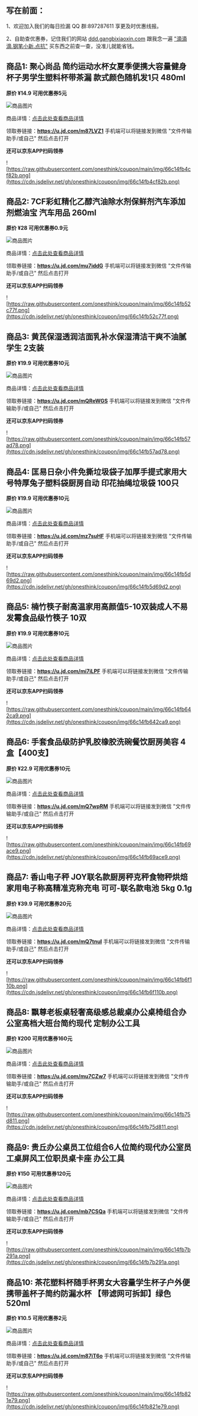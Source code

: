 ## 写在前面：

1、欢迎加入我们的每日捡漏 QQ 群:897287611 享更及时优惠线报。

2、自助查优惠券，记住我们的网站 [ddd.gangbixiaoxin.com](https://ddd.gangbixiaoxin.com) 跟我念一遍 ["滴滴滴.钢笔小新.点抗"](https://ddd.gangbixiaoxin.com) 买东西之前查一查，没准儿就能省钱。

## 商品1: 聚心尚品 简约运动水杯女夏季便携大容量健身杯子男学生塑料杯带茶漏 款式颜色随机发1只 480ml

**原价 ¥14.9 可用优惠券5元**

![商品图片](http://img14.360buyimg.com/n1/jfs/t1/188608/6/48043/168871/667269b1F4789c8d3/281a5fa2eb254712.jpg)

商品详情：[点击此处查看商品详情](https://union-click.jd.com/jdc?e=1003156031&amp;p=JF8BAdcJK1olVQ8KUV9ZDE4RM28JGl4TVQACVVtVCUoXMytXQwVKbV9HER8fA1UJWDdXTQxBAhlZAUEPVhcJWypcR0RMGFpfWhwHTEdkfCxjRCt1FVB6JC1cTw1Ufzt-Gxp2AABsVisqWDRwBAhYYwAUIQUED14ZHwsbdxZ4fi9mJll1Cyo4fDheRxthbwNxPmJENBYHYSleZyl8QCtGOl8DHSgvCDt1SgtIbANPOWQDJBgqcT91ehxdTC9sNWN1DSkDfxRBYBRvZ11wFWV0MwEDYBlxfw9_by8dPX9YNykHfE10eg9hbC9-HmYANA4pezMRdxZ8fSJxIkN1LQcuayl0RBthST9sLmVeIwE5ajB3F219D1lgbX1qTlcNWBVvYHFQTz9dKlx2ARYBEjsbD18JK1gUXQELUllbAU4nM28IKxp7VQ8LVlltCXsXBWwKE14QVAEEU1dUOEsfBF_ftuPA17fX3OeJlsPAusjdkufBw44yZG5eOEsWAm0IH1wUXwYyZF5eOEgnXQEJSF0XXFVVVjAAQwNRCzYOEjUVVAMEVFZdD3sVAm4KGWslbXV9FzUCeCtfVRd4aFpSG0V-AChdSShKBQEKbixFImEFMw4lU0prAGlTGx8lXTY)

领取券链接：**https://u.jd.com/m87LVZ1** 手机端可以将链接发到微信 "文件传输助手/或自己" 然后点击打开

**还可以京东APP扫码领券**

![https://raw.githubusercontent.com/onesthink/coupon/main/img/66c14fb4cf82b.png](https://cdn.jsdelivr.net/gh/onesthink/coupon/img/66c14fb4cf82b.png)

## 商品2: 7CF彩虹精化乙醇汽油除水剂保鲜剂汽车添加剂燃油宝 汽车用品 260ml

**原价 ¥28 可用优惠券0.9元**

![商品图片](http://img14.360buyimg.com/n1/jfs/t1/239348/10/6820/125757/661204d6F13598e5d/6de1d374a5bb438d.jpg)

商品详情：[点击此处查看商品详情](https://union-click.jd.com/jdc?e=1003156031&amp;p=JF8BAbEJK1olXwMFXFhUCU8VBl8IGloUVQMBVFZUAE8nRzBQRQQlBENHFRxWFlVMWzBeTA9KQl1XSwwDVFVPRjtUBAJQAVsMFgQZBExKZAkIX1NPHlFBKT4HczxTRQtgUD9FJWhAEgopVR5WY2t2SCFtFGReFitKSEdjeh9tbChcHXIAIA4kewJUexpvbDlMNQR1JlcOahIWRw99Yz13FEBJIjxUbS9kUW1_aVNnP19QQF0qa0lBYRRreBhiAnJmID1dTT1zdDJdYgVPKk19JDc-aAxvehtqbyhcAXBrAjcpUQJAM2pOfBNXLVJ_NzhHexRxaD8OHDBeK1AOWG5cOEgWA2gBHVwTVAMyZF5dOAl5BT1fwteCiaSyjejG0eqD1-SuK1olXQABVlZYDUIQC2sOE2sVVQEyg_Pl3cGm1uexz8Wdir-lgdfh3NWfM184GGsVXAcAVFpaCUkXM18IGGsWbVhsVQ1UDx8TAzhmRhBdGw5aCx8zCEIVBmcLHVIlXwcDVlxtOHsQXghuGx8dB0VVFyM9UjBgRylscxBxDX5sFhgJfBZCQg8MZQhvJU9gCBwoOEsn)

领取券链接：**https://u.jd.com/mu7iddG** 手机端可以将链接发到微信 "文件传输助手/或自己" 然后点击打开

**还可以京东APP扫码领券**

![https://raw.githubusercontent.com/onesthink/coupon/main/img/66c14fb52c77f.png](https://cdn.jsdelivr.net/gh/onesthink/coupon/img/66c14fb52c77f.png)

## 商品3: 黄芪保湿透润洁面乳补水保湿清洁干爽不油腻学生 2支装

**原价 ¥19.9 可用优惠券10元**

![商品图片](http://img14.360buyimg.com/n1/jfs/t1/242661/18/9568/107859/665e893cFf1dacab5/7e421be32d679189.jpg)

商品详情：[点击此处查看商品详情](https://union-click.jd.com/jdc?e=1003156031&amp;p=JF8BAd0JK1olXwcBV11aAEwXB18IGlocXg8DUl1VCEoWB19MRANLAjZbERscSkAJHTRQRA1CCVkdDwtCWhVLHTdNTwcKBENeCVAfUg8bZBgLHDpmHAVhFFw0ABxRSCd-fyB1HXMDOlwqfh1gRyZBRQYTDmJrDx4hDVxXDxtxaz5sLlNeIDcPazJ0YCt8cj9NOWV-EioVUi91AgdObxBlP2FbPBc-QEp1YW5aWy9NAHBgHQwbfBNodQ97TgxhJG5gLS1dTzxuez9zfCcTOE5hIjkCViNFZRNbewFhVHFKIDgpUTRLd21acjtmLlliLQgNfxF0Qg8KYz91LmYWVyk9CjRueh1rXC98C2N7JykefDJjZRRoD1lgSQR3ZCxZcQpLYy9WexoSNF8KNBkqdA5LeR8EF2sUbQUDVFlUDkwRCmo4K1sVbUdsVF1fCUweAmo4GmsVWwUAXFtYAU0XB2kJK1sdWjbV-eaIgvrCi9bchdPC5KHX3eKJlsMnM18LK1sUXAQCUFlcCksnM28LK1glA2gDB1lYWEpHAgFVUBNTVVwEUTBdAU8UAGgJGWsXXAcAVm5tOCxgAGhpaBoWPkYAPVYKTgBfdQtzextgXGgAIygLfw9eSjFVHQhxNF1CKFttCHs)

领取券链接：**https://u.jd.com/mQReWGS** 手机端可以将链接发到微信 "文件传输助手/或自己" 然后点击打开

**还可以京东APP扫码领券**

![https://raw.githubusercontent.com/onesthink/coupon/main/img/66c14fb57ad78.png](https://cdn.jsdelivr.net/gh/onesthink/coupon/img/66c14fb57ad78.png)

## 商品4: 匡易日杂小件免撕垃圾袋子加厚手提式家用大号特厚兔子塑料袋厨房自动 印花抽绳垃圾袋 100只

**原价 ¥19.9 可用优惠券10元**

![商品图片](http://img14.360buyimg.com/n1/jfs/t1/247702/13/16929/88919/66b9b4cdFab40e557/6f3b643f0a0e5091.jpg)

商品详情：[点击此处查看商品详情](https://union-click.jd.com/jdc?e=1003156031&amp;p=JF8BAdMJK1olXwICUV1fDEkWAV8IGlsVXgIGXFheCk8VB19MRANLAjZbERscSkAJHTRQRA1CCVkdDwtCWhVLHTdNTwcKBENeCVAfUg8baDpzYzMXAVFXMQQnDB8TBCl0ExpKO1xmOlwidEtCSh1yGCIQLlZFJyYGclxXDxtxazliPlNBIycHbDxOaCx8RD9NOWJiEig_Uih1AhNObwBmLmFbEhcqektuYW5aWy9nAH9gVSIbfBRNZwxrZAxhJGJkIBc6TT1-aw9zfCcTOE5hIjkCViNFZRNrb1pmAmYAKD09Uh5TYB18cjthKkV0JikraBJ0QxhQezJhFHVeIywlaj9PYDN8RA1FKk99Cik0aBMncxd4WBtBGFFhCwYVTwNhRxMARAF1GwoOZF9tC0oXBGYOHF0cWDYyVF5tSSUXB20BHl8dXjYDZF5bC0kfBmoBHV4UXwAyVFZaOJy6u7qCqo6d5NKc3Inkr56ev7uWk2slbQUyVF9cCksTBG4KG2slXQUyV24DZkpEBGoBG1gWM1tJHBhVVElNbW8BH1ITWAALZFxcCUkVM184cA5uJW4ACAkIbRFtBzsMHB1pVUddMgQ5Zklof29dUilvXn8HJw4aezNMeV8IKw)

领取券链接：**https://u.jd.com/mz7suHF** 手机端可以将链接发到微信 "文件传输助手/或自己" 然后点击打开

**还可以京东APP扫码领券**

![https://raw.githubusercontent.com/onesthink/coupon/main/img/66c14fb5d69d2.png](https://cdn.jsdelivr.net/gh/onesthink/coupon/img/66c14fb5d69d2.png)

## 商品5: 楠竹筷子耐高温家用高颜值5-10双装成人不易发霉食品级竹筷子 10双

**原价 ¥19.9 可用优惠券10元**

![商品图片](http://img14.360buyimg.com/n1/jfs/t1/9314/26/26010/197218/66a70b7eF6fcd1ae6/47fa4217fdfbf3d7.jpg)

商品详情：[点击此处查看商品详情](https://union-click.jd.com/jdc?e=1003156031&amp;p=JF8BAdUJK1olXwIDXVlVAU0eAV8IGlsVXQYDVVZeCksUC19MRANLAjZbERscSkAJHTRQRA1CCVkdDwtCWhVLHTdNTwcKBENeCVAfUg8bQCxqHD1mGQZ-DxU0DRJPYzYKeCJdIVoCOlwDST5UZwZDXSR3PUVZVRU0flxXDxtxazliPmVFIDctWDxOaCh8GQFNOWV-Ej0VUix1Ag9Oey5lP2FbBhcpQEpyYSZwWyxNAHFgHV8bfxRwdBZ8bAxhJG5gIAddVzxuVQZzfCcTOE5hIjkCViNFZRNqbBJTW2Z7KDg-ayxXdBZwciJmJkdiVjoOf0p3F2x_bSJtOHJmARwqYTdxdA1rRyxsLWV7Ny0CfEl3W197RR4TNngGEjweekluAjsPAQ1WLl5iWFJtCXsUAm8PEl0SWw8HZG5dCHtWbW8OE14RXwEGZF9tCE0UAWcNHlITWwQLXG5dAEwn1MKwztGkiI67gMDV3_Kw1ua0z8WdbTYyV25dCUoVA2sPGlkVbTYCV25eOBV5AjwNSQwVCQ5sCRUVTkNJXT9mG1ITVA4KUFxtCkoWAW04K2tWHmQFMi0ZCDdMSAYNQgN1BARhLRYhVEt5ATFJbhhxNE1EKzw9SxAWSAZ-K1sl)

领取券链接：**https://u.jd.com/mi7iLPF** 手机端可以将链接发到微信 "文件传输助手/或自己" 然后点击打开

**还可以京东APP扫码领券**

![https://raw.githubusercontent.com/onesthink/coupon/main/img/66c14fb642ca9.png](https://cdn.jsdelivr.net/gh/onesthink/coupon/img/66c14fb642ca9.png)

## 商品6: 手套食品级防护乳胶橡胶洗碗餐饮厨房美容 4盒【400支】

**原价 ¥22.9 可用优惠券10元**

![商品图片](http://img14.360buyimg.com/n1/jfs/t1/178953/31/43914/61831/65faa261Fa0c33c1d/ff1154c689a8ead7.jpg)

商品详情：[点击此处查看商品详情](https://union-click.jd.com/jdc?e=1003156031&amp;p=JF8BAd0JK1olXwQBVV9aCkIQBl8IGlodXQYCU1daAEoeB19MRANLAjZbERscSkAJHTRQRA1CCVkdDwtCWhVLHTdNTwcKBENeCVAfUg8bWTRyTx5UW29BID9UTCl-ZT9OSRtUDX1QOlxUDCxMRQoIS19qKV5VCVktV1xXDxtxaz5sPmVFICc1Wz9OSit-cj9NOWVyEikFUi11SgtOeD5mLWFbEhc9UEp3YSZsWztNB2NgHTobaBNodRZ8eAxhJG5gLS0iSTx-fz9zfCcTOE5hIjkCViNFZRB6eBJcHHJwMA0-bCMDABh_Uzt8KnV1FD5fWil0WhBWb1ltOXJmIwIqCi93dCdrXC9sNWV1HSkYfyJBYRRoD1lgSQR3ZEQNeBcfWgl3eRt3BkNQAhwHTg9cWB8EF2sUbQUDVFlUDkwRCmo4K1sVbUdsVF1dCkkUBW44GmsVWwUAXFtYD0gRCmsJK1sdWjbV-eaIgvrCi9bchdPC5KHX3eKJlsMnM18LK1sUXAQCUFlcCksnM28LK1glA2gDB1sKARgVVAFVUBNTWFQHEzBdAU0QBm0NE2sXXAcAVm5tOBFMeTtNWl18HnJjXRo_YS1HRT1IWgtuD2gAXVo6Uw1yAz8MZC9NClsFJAFtCHs)

领取券链接：**https://u.jd.com/mQ7wpRM** 手机端可以将链接发到微信 "文件传输助手/或自己" 然后点击打开

**还可以京东APP扫码领券**

![https://raw.githubusercontent.com/onesthink/coupon/main/img/66c14fb69ace9.png](https://cdn.jsdelivr.net/gh/onesthink/coupon/img/66c14fb69ace9.png)

## 商品7: 香山电子秤 JOY联名款厨房秤克秤食物秤烘焙家用电子称高精准克称充电 可可-联名款电池 5kg 0.1g

**原价 ¥39.9 可用优惠券20元**

![商品图片](http://img14.360buyimg.com/n1/jfs/t1/204769/18/35776/57801/648a7ee3F450dafc8/d5c4a3850dacd348.jpg)

商品详情：[点击此处查看商品详情](https://union-click.jd.com/jdc?e=1003156031&amp;p=JF8BAdsJK1olXwICUVZZDUkQB18IGloTVAQBU1leCU8VC19MRANLAjZbERscSkAJHTRQRA1CCVkdDwtCWhVLHTdNTwcKBENeCVAfUg8bWilWbyJyDXpCVytafzx-RQwLbxlPJnhWOlwYQDxRRRgJYzN0I0ECCQkmQFxXDxtxaz5hFAZHIFw1bzxOZCx8RAFNOWVyEj4vVT11ShtOeBBlP2FbPBc9UEtnYSZ8Wy13B2RgVS4bfiJjZRtSaAxhJG5hIy0ITT9IUT9zfCcTOE5hIjkCViNFZRNseAJqGHF7Ajk-UjhJdCd0cjtmCERiVjUufChnCxhQfCxiFH4FIDc2fit1YCh8YjN2Kk8CCik0WitsY3sKbk8XKDYCMl4jUEl1Ww0WGDxdA15YTjYKUCpBD2M4GmsWXAYFXVhaDkISM18IG2tUMwYBUFheDUkfM244G10WXw4HUVdbAEkRBF8IE1wliqu6gdTs3cOu1_GAzOKyiI--gMDVOHsnAF8IGloXXQIFVVxdOHsXAF8LKwV7XFUEV15ZARl5XiRAXVNVW1lsVFZcCkoVAGw4GVoUXwQyZG4EThVjeghYZxsWKAF1Izcba0hjQTVzZQ97X0NKIxgbf0pvaw52XFtICn1KZF5t)

领取券链接：**https://u.jd.com/mQ7tnul** 手机端可以将链接发到微信 "文件传输助手/或自己" 然后点击打开

**还可以京东APP扫码领券**

![https://raw.githubusercontent.com/onesthink/coupon/main/img/66c14fb6f110b.png](https://cdn.jsdelivr.net/gh/onesthink/coupon/img/66c14fb6f110b.png)

## 商品8: 飘尊老板桌轻奢高级感总裁桌办公桌椅组合办公室高档大班台简约现代 定制办公工具

**原价 ¥200 可用优惠券160元**

![商品图片](http://img14.360buyimg.com/n1/jfs/t1/8196/32/24407/61732/668f7e85F21a33ffa/b2361f3c28920cda.jpg)

商品详情：[点击此处查看商品详情](https://union-click.jd.com/jdc?e=1003156031&amp;p=JF8BAdMJK1olXwMCVl9VDE0XAV8IGlsUVAICXVhcDU0fAV9MRANLAjZbERscSkAJHTRQRA1CCVkdDwtCWhVLHTdNTwcKBENeCVAfUg8bAQxuGRt0O0B8MCxcYw8fUGZaczxrA0BSOlwPTyp0dwRMTDtXJ11QFiceCVxXDxtxazliLgZBICcLbDxkdC5-YidNOWVyEj0vUi91AhNOeD5mK2FYBhcqQEp3YSZ0Wzh3B2JgVS4bfiJ3ZQ9RZAxhJG5nLS0qST1-dwZzfCcTOE5hIjkCViNFZRB7eFpAGGVwPDg9fCseYzBocix2LQB0PTY5axF_Cht6YwhhLm4KNycPYShPYDN_cg18KV9XFypfXhMnanV_ZFtMHnRnIBZbYUtUS2lAHh1pGwoOZF9tC0oXBGYOHF0cWDYyVF5tSSUXAW8JGFIcVDYDZF5bC0kfBmoBElsQXwUyVFZaOJy6u7qCqo6d5NKc3Inkr56ev7uWk2slbQUyVF9cCksTBG4KG2slXQUyV24DZkpEC28IGFlGM1tJHBhVSwlSbW8BE18TXwIBZFxcCUkVM184GThzX0ZjMhgjbDkWaCsASFJHNWF8ChgNZklFRA5rbzBRCmZALgUPSjJUAl8IKw)

领取券链接：**https://u.jd.com/mu7CZw7** 手机端可以将链接发到微信 "文件传输助手/或自己" 然后点击打开

**还可以京东APP扫码领券**

![https://raw.githubusercontent.com/onesthink/coupon/main/img/66c14fb75d811.png](https://cdn.jsdelivr.net/gh/onesthink/coupon/img/66c14fb75d811.png)

## 商品9: 贵丘办公桌员工位组合6人位简约现代办公室员工桌屏风工位职员桌卡座 办公工具

**原价 ¥150 可用优惠券120元**

![商品图片](http://img14.360buyimg.com/n1/jfs/t1/237470/12/21357/85454/6687d3e4F3470a4da/a35ac9b08afb3b47.jpg)

商品详情：[点击此处查看商品详情](https://union-click.jd.com/jdc?e=1003156031&amp;p=JF8BAdsJK1olXwYCU15YCEsXCl8IGlsUVAEGXFZZCEofCl9MRANLAjZbERscSkAJHTRQRA1CCVkdDwtCWhVLHTdNTwcKBENeCVAfUg8bXmYKWwtzCnZHPV0pSgxgQiR9TQVAIFxCOlwBATYeZ2ZsTVNoBH12MghZa1xXDxtxazliLgZcIycHWD90YCt-Yg1NOWVmEioVVTx1Sg9OeBBlNGFYIBcqakpEYSYJWzhdAHRgHTYbf0l0dBZ7cAxhJG5nIC02Sj9IVTxzfCcTOE5hIjkCViNFZRB-bxJ-A3JdKy0peyhXdzd8cixhLQFiJjY5cThkQQxhYwthPkAKIzw9aih1YCh8cglGKl99CykCeCtsY3sKbk8XKDZkJwQ9DhNpcAwLWwtjGkZEPwMuejJ3D2M4GmsWXAYFXVhaDkISM18IG2tUMwYBVV1VC0sWM244G10WXw4HUVdUCksSBF8IE1wliqu6gdTs3cOu1_GAzOKyiI--gMDVOHsnAF8IGloXXQIFVVxdOHsXAF8LKwV7XFUFUVddCE55XiRAXVNQWFRsVFdZAUgQBmc4GVoUXwQyZG4AAUlXUwlfax58XnJAEykcQz5BXTp1QRt7X1oLKVc5AS9BCxJRYC9zCwJhZF5t)

领取券链接：**https://u.jd.com/mb7CSQa** 手机端可以将链接发到微信 "文件传输助手/或自己" 然后点击打开

**还可以京东APP扫码领券**

![https://raw.githubusercontent.com/onesthink/coupon/main/img/66c14fb7b291a.png](https://cdn.jsdelivr.net/gh/onesthink/coupon/img/66c14fb7b291a.png)

## 商品10: 茶花塑料杯随手杯男女大容量学生杯子户外便携带盖杯子简约防漏水杯 【带滤网可拆卸】绿色 520ml

**原价 ¥10.5 可用优惠券2元**

![商品图片](http://img14.360buyimg.com/n1/jfs/t1/210343/27/39771/50331/65f95b84F223e640e/a39c12b442abf01e.jpg)

商品详情：[点击此处查看商品详情](https://union-click.jd.com/jdc?e=1003156031&amp;p=JF8BAdkJK1olXwICUV5eDUkfBV8IGlodWQEKXFtfCk8eB19MRANLAjZbERscSkAJHTRQRA1CCVkdDwtCWhVLHTdNTwcKBENeCVAfUg8bWwpsWD1qJXxcNl8OVzREehBfHSxxHgV3OlwIX05ySC1SSDlQX00CLydYV1xXDxtxaz5sPnVcIicHYTxeaCx-cj9NOWVqEj0VVTx1SilOeBBmLWFYKBcrakp3YSZOWzhnB1ZgHS4bfwNgcBsJZAxhJG5gLS0IVjxudwhzfCcTOE5hIjkCViNFZRNtbyhqGGUAJD0qQTxTdAZ0cjhxPkJ0LQskfwJ_BRtQbzt1B2VCN1w-ezxlYCh8cjNzKWVpFygkYCxsY3sKbk8XKDYcFDg5Sj9TWA1cXwFLHwJrAgkdezZ3D2M4GmsWXAYFXVhaDkISM18IG2tUMwYGUldaDnsWM28OGFkdWAMLXVtbCk8nA2cPK4y45dOI5YvVsZ-Ji7ixvI6c4dKc3G5tOEgnA24JGVsRWgcAVG5tCEgnAF9WdVpGVQYAUFZfZhZcSykAXwlWMwYLXF1YCEIWM20JGlkXbTYyDDs5Sy1oexVWeVpGAnlRLSEKDjxzQGx9dVlACgNnHxwHWylSASQIYCIQAjYCZA)

领取券链接：**https://u.jd.com/m87iT6o** 手机端可以将链接发到微信 "文件传输助手/或自己" 然后点击打开

**还可以京东APP扫码领券**

![https://raw.githubusercontent.com/onesthink/coupon/main/img/66c14fb821e79.png](https://cdn.jsdelivr.net/gh/onesthink/coupon/img/66c14fb821e79.png)

